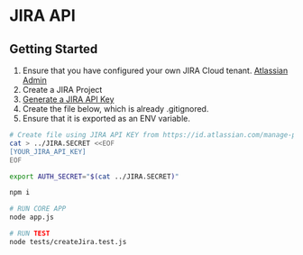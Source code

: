 # JIRA API

## Getting Started

1. Ensure that you have configured your own JIRA Cloud tenant.  [Atlassian Admin](https://admin.atlassian.com/)
2. Create a JIRA Project
3. [Generate a JIRA API Key](https://id.atlassian.com/manage-profile/security/api-tokens)
4. Create the file below, which is already .gitignored.  
5. Ensure that it is exported as an ENV variable.

```bash
# Create file using JIRA API KEY from https://id.atlassian.com/manage-profile/security/api-tokens
cat > ../JIRA.SECRET <<EOF
[YOUR_JIRA_API_KEY]
EOF

export AUTH_SECRET="$(cat ../JIRA.SECRET)"

npm i

# RUN CORE APP
node app.js

# RUN TEST
node tests/createJira.test.js

```
